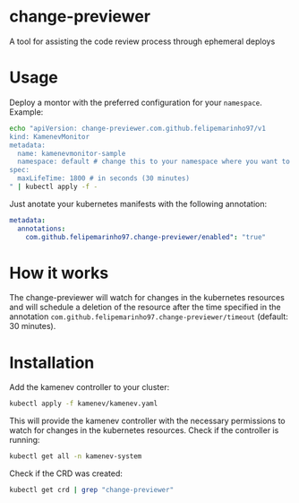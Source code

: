 # change-previewer
A tool for assisting the code review process through ephemeral deploys

# Usage


Deploy a montor with the preferred configuration for your `namespace`. Example:

```bash
echo "apiVersion: change-previewer.com.github.felipemarinho97/v1
kind: KamenevMonitor
metadata:
  name: kamenevmonitor-sample
  namespace: default # change this to your namespace where you want to deploy the monitor
spec:
  maxLifeTime: 1800 # in seconds (30 minutes)
" | kubectl apply -f -
```


Just anotate your kubernetes manifests with the following annotation:

```yaml
metadata:
  annotations:
    com.github.felipemarinho97.change-previewer/enabled": "true"
```

# How it works

The change-previewer will watch for changes in the kubernetes resources and will schedule a deletion of the resource after the time specified in the annotation `com.github.felipemarinho97.change-previewer/timeout` (default: 30 minutes).

# Installation

Add the kamenev controller to your cluster:

```bash
kubectl apply -f kamenev/kamenev.yaml
```

This will provide the kamenev controller with the necessary permissions to watch for changes in the kubernetes resources. Check if the controller is running:

```bash
kubectl get all -n kamenev-system
```

Check if the CRD was created:

```bash
kubectl get crd | grep "change-previewer"
```
